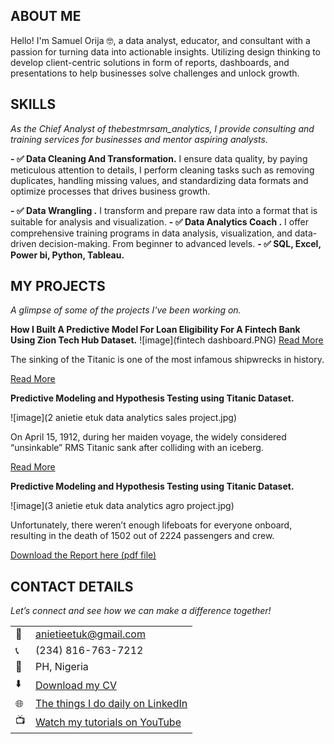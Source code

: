 <!--Section 1: Introduce your self-->
## ABOUT ME

Hello! I'm Samuel Orija 🤓, a data analyst, educator, and consultant with a passion for turning data into actionable insights. Utilizing design thinking to develop client-centric solutions in form of reports, dashboards, and presentations to help businesses solve challenges and unlock growth.

<!--Mention your top/relevant skills here - core and soft skills-->
## SKILLS

*As the Chief Analyst of thebestmrsam_analytics, I provide consulting and training services for businesses and mentor aspiring analysts.*

**- ✅ Data Cleaning And Transformation.**
I ensure data quality, by paying meticulous attention to details, I perform cleaning tasks such as removing duplicates, handling missing values, and standardizing data formats and optimize processes that drives business growth. 

**- ✅ Data Wrangling .**
I transform and prepare raw data into a format that is suitable for analysis and visualization. 
**- ✅ Data Analytics Coach .**
I offer comprehensive training programs in data analysis, visualization, and data-driven 
decision-making. From beginner to advanced levels.
**- ✅ SQL, Excel, Power bi, Python, Tableau.**

<!--Section 2: List 3-4 key projects-->
## MY PROJECTS

*A glimpse of some of the projects I've been working on.*

**How I Built A Predictive Model For Loan Eligibility For A Fintech Bank Using Zion Tech Hub Dataset.**
![image](fintech dashboard.PNG)
[Read More](https://www.linkedin.com/posts/orijasamuel_t-activity-7275863136954384384-ffQ1?utm_source=share&utm_medium=member_desktop&rcm=ACoAADGPmyoBP03lpKukRgS3z7IZvbBb_VRlHLI)

The sinking of the Titanic is one of the most infamous shipwrecks in history.


[Read More](https://www.linkedin.com/pulse/predictive-modeling-hypothesis-testing-using-titanic-dataset-anietie/)

**Predictive Modeling and Hypothesis Testing using Titanic Dataset.**

![image](2 anietie etuk data analytics sales project.jpg)

On April 15, 1912, during her maiden voyage, the widely considered “unsinkable” RMS Titanic sank after colliding with an iceberg. 

[Read More](https://www.linkedin.com/pulse/predictive-modeling-hypothesis-testing-using-titanic-dataset-anietie/)

**Predictive Modeling and Hypothesis Testing using Titanic Dataset.**

![image](3 anietie etuk data analytics agro project.jpg)

Unfortunately, there weren’t enough lifeboats for everyone onboard, resulting in the death of 1502 out of 2224 passengers and crew. 

<a href="17 How to Present Data to Executives by Anietie Etuk.pdf">Download the Report here (pdf file)</a>


## CONTACT DETAILS

*Let’s connect and see how we can make a difference together!*
<table>
  <tbody>
    <tr>
      <td>📧</td>
      <td><a href="mailto:anietieetuk@gmail.com">anietieetuk@gmail.com</a></td>
    </tr>
    <tr>
      <td>📞</td>
      <td>(234) 816-763-7212</td>
    </tr>
    <tr>
      <td>📍</td>
      <td>PH, Nigeria</td>
    </tr>
    <tr>
      <td>⬇️</td>
      <td><a href="https://etuk123456.github.io/portfolio1/docs/Profile.pdf">Download my CV</a></td>
    </tr>
    <tr>
      <td>🌐</td>
      <td><a href="https://linkedin.com/in/etukanietie">The things I do daily on LinkedIn</a></td>
    </tr>
    <tr>
      <td>📺</td>
      <td><a href="https://www.youtube.com/@LearnwithEtuk">Watch my tutorials on YouTube</a></td>
    </tr>
  </tbody>
</table>
